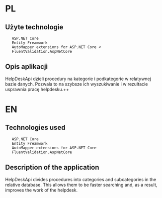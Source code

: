 # PL
## Użyte technologie ###
       ASP.NET Core 
       Entity Freamwork 
       AutoMapper extensions for ASP.NET Core <
       FluentValidation.AspNetCore 


## Opis aplikacji
HelpDeskApi dzieli procedury na kategorie i  podkategorie w relatywnej bazie danych. Pozwala to na szybsze ich  wyszukiwanie i w rezultacie usprawnia pracę helpdesku.++

 # EN
## Technologies used
       ASP.NET Core 
       Entity Freamwork 
       AutoMapper extensions for ASP.NET Core 
       FluentValidation.AspNetCore 

## Description of the application
HelpDeskApi divides procedures into categories and subcategories in the relative database. This allows them to be faster searching and, as a result, improves the work of the helpdesk.
